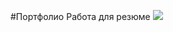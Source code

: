 #Портфолио
Работа для резюме
![](https://github.com/satird/mediaContainer/blob/main/src/main/resources/static/resources/images/Peek-boardgame.gif)
